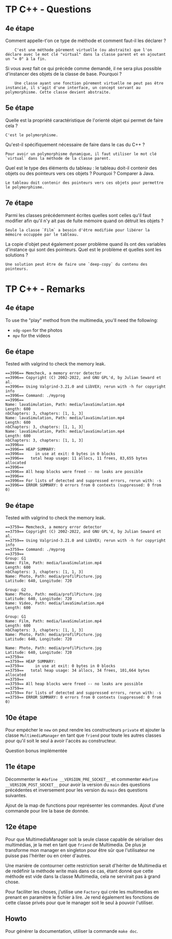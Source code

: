 # TP C++ - Questions

## 4e étape

Comment appelle-t'on ce type de méthode et comment faut-il les déclarer ?

```
    C'est une méthode pûrement virtuelle (ou abstraite) que l'on déclare avec le mot clé "virtual" dans la classe parent et en ajoutant un "= 0" à la fin.
```

Si vous avez fait ce qui précède comme demandé, il ne sera plus possible d'instancer des objets de la classe de base. Pourquoi ?

```
    Une classe ayant une fonction pûrement virtuelle ne peut pas être instancié, il s'agit d'une interface, un concept servant au polymorphisme. Cette classe devient abstraite.
```

## 5e étape

Quelle est la propriété caractéristique de l'orienté objet qui permet de faire cela ?

```
C'est le polymorphisme.
```

Qu'est-il spécifiquement nécessaire de faire dans le cas du C++ ?

```
Pour avoir un polymorphisme dynamique, il faut utiliser le mot clé `virtual` dans la méthode de la classe parent.
```

Quel est le type des éléments du tableau : le tableau doit-il contenir des objets ou des pointeurs vers ces objets ? Pourquoi ? Comparer à Java.

```
Le tableau doit contenir des pointeurs vers ces objets pour permettre le polymorphisme.
```

## 7e étape

Parmi les classes précédemment écrites quelles sont celles qu'il faut modifier afin qu'il n'y ait pas de fuite mémoire quand on détruit les objets ?

```
Seule la classe `Film` a besoin d'être modifiée pour libérer la mémoire occuppée par le tableau.
```

La copie d'objet peut également poser problème quand ils ont des variables d'instance qui sont des pointeurs. Quel est le problème et quelles sont les solutions ?

```
Une solution peut être de faire une `deep-copy` du contenu des pointeurs.
```

# TP C++ - Remarks

## 4e étape

To use the "play" method from the multimedia, you'll need the following:

- `xdg-open` for the photos
- `mpv` for the videos

## 6e étape

Tested with valgrind to check the memory leak.

```
==3996== Memcheck, a memory error detector
==3996== Copyright (C) 2002-2022, and GNU GPL'd, by Julian Seward et al.
==3996== Using Valgrind-3.21.0 and LibVEX; rerun with -h for copyright info
==3996== Command: ./myprog
==3996== 
Name: lavaSimulation, Path: media/lavaSimulation.mp4
Length: 600
nbChapters: 3, chapters: [1, 1, 3]
Name: lavaSimulation, Path: media/lavaSimulation.mp4
Length: 600
nbChapters: 3, chapters: [1, 1, 3]
Name: lavaSimulation, Path: media/lavaSimulation.mp4
Length: 600
nbChapters: 3, chapters: [1, 1, 3]
==3996== 
==3996== HEAP SUMMARY:
==3996==     in use at exit: 0 bytes in 0 blocks
==3996==   total heap usage: 11 allocs, 11 frees, 83,655 bytes allocated
==3996== 
==3996== All heap blocks were freed -- no leaks are possible
==3996== 
==3996== For lists of detected and suppressed errors, rerun with: -s
==3996== ERROR SUMMARY: 0 errors from 0 contexts (suppressed: 0 from 0)
```

## 9e étape

Tested with valgrind to check the memory leak.

```
==3759== Memcheck, a memory error detector
==3759== Copyright (C) 2002-2022, and GNU GPL'd, by Julian Seward et al.
==3759== Using Valgrind-3.21.0 and LibVEX; rerun with -h for copyright info
==3759== Command: ./myprog
==3759== 
Group: G1
Name: Film, Path: media/lavaSimulation.mp4
Length: 600
nbChapters: 3, chapters: [1, 1, 3]
Name: Photo, Path: media/profilPicture.jpg
Latitude: 640, Longitude: 720

Group: G2
Name: Photo, Path: media/profilPicture.jpg
Latitude: 640, Longitude: 720
Name: Video, Path: media/lavaSimulation.mp4
Length: 600

Group: G1
Name: Film, Path: media/lavaSimulation.mp4
Length: 600
nbChapters: 3, chapters: [1, 1, 3]
Name: Photo, Path: media/profilPicture.jpg
Latitude: 640, Longitude: 720

Name: Photo, Path: media/profilPicture.jpg
Latitude: 640, Longitude: 720
==3759== 
==3759== HEAP SUMMARY:
==3759==     in use at exit: 0 bytes in 0 blocks
==3759==   total heap usage: 34 allocs, 34 frees, 101,664 bytes allocated
==3759== 
==3759== All heap blocks were freed -- no leaks are possible
==3759== 
==3759== For lists of detected and suppressed errors, rerun with: -s
==3759== ERROR SUMMARY: 0 errors from 0 contexts (suppressed: 0 from 0)
```

## 10e étape

Pour empécher le `new` on peut rendre les constructeurs `private` et ajouter la classe `MultimediaManager` en tant que `friend` pour toute les autres classes pour qu'il soit le seul à avoir l'accès au constructeur.

Question bonus implémentée

## 11e étape

Décommenter le `#define __VERSION_PRE_SOCKET__` et commenter `#define __VERSION_POST_SOCKET__` pour avoir la version du `main` des questions précédentes et inversement pour les version du `main` des questions suivantes.

Ajout de la map de functions pour représenter les commandes. Ajout d'une commande pour lire la base de donnée.

## 12e étape

Pour que MultimediaManager soit la seule classe capable de sérialiser des multimédias, je la met en tant que `friend` de Multimedia.
De plus je transforme mon manager en singleton pour être sûr que l'utilisateur ne puisse pas l'hériter ou en créer d'autres.

Une manière de contourner cette restriction serait d'hériter de Multimedia et de redéfinir la méthode write mais dans ce cas, étant donné que cette méthode est vide dans la classe Multimedia, cela ne servirait pas à grand chose.

Pour faciliter les choses, j'utilise une `Factory` qui crée les multimedias en prenant en paramètre le fichier à lire. Je rend également les fonctions de cette classe privés pour que le manager soit le seul à pouvoir l'utiliser.

## Howto

Pour générer la documentation, utiliser la commande `make doc`.